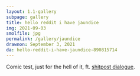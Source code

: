 ```yaml
---
layout: 1.1-gallery
subpage: gallery
title: hello reddit i have jaundice
img: 2021-09-03
smolfile: jpg
permalink: /gallery/jaundice
drawnon: September 3, 2021
da: hello-reddit-i-have-jaundice-890815714
---
```

Comic test, just for the hell of it, ft. <a href="https://iguanamouth.tumblr.com/post/170897148512/deanky-ktdx-deanky-some-people-have-moneys/amp" class="ext">shitpost dialogue</a>.